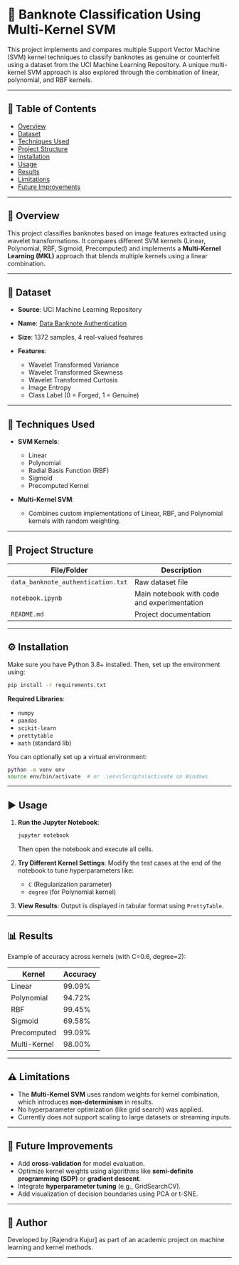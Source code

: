 # 🏦 Banknote Classification Using Multi-Kernel SVM

This project implements and compares multiple Support Vector Machine (SVM) kernel techniques to classify banknotes as genuine or counterfeit using a dataset from the UCI Machine Learning Repository. A unique multi-kernel SVM approach is also explored through the combination of linear, polynomial, and RBF kernels.

---

## 📌 Table of Contents

* [Overview](#overview)
* [Dataset](#dataset)
* [Techniques Used](#techniques-used)
* [Project Structure](#project-structure)
* [Installation](#installation)
* [Usage](#usage)
* [Results](#results)
* [Limitations](#limitations)
* [Future Improvements](#future-improvements)

---

## 🧠 Overview

This project classifies banknotes based on image features extracted using wavelet transformations. It compares different SVM kernels (Linear, Polynomial, RBF, Sigmoid, Precomputed) and implements a **Multi-Kernel Learning (MKL)** approach that blends multiple kernels using a linear combination.

---

## 📂 Dataset

* **Source**: UCI Machine Learning Repository
* **Name**: [Data Banknote Authentication](https://archive.ics.uci.edu/dataset/267/banknote+authentication)
* **Size**: 1372 samples, 4 real-valued features
* **Features**:

  * Wavelet Transformed Variance
  * Wavelet Transformed Skewness
  * Wavelet Transformed Curtosis
  * Image Entropy
  * Class Label (0 = Forged, 1 = Genuine)

---

## 🧪 Techniques Used

* **SVM Kernels**:

  * Linear
  * Polynomial
  * Radial Basis Function (RBF)
  * Sigmoid
  * Precomputed Kernel
* **Multi-Kernel SVM**:

  * Combines custom implementations of Linear, RBF, and Polynomial kernels with random weighting.

---

## 🧾 Project Structure

| File/Folder                        | Description                                 |
| ---------------------------------- | ------------------------------------------- |
| `data_banknote_authentication.txt` | Raw dataset file                            |
| `notebook.ipynb`                   | Main notebook with code and experimentation |
| `README.md`                        | Project documentation                       |

---

## ⚙️ Installation

Make sure you have Python 3.8+ installed. Then, set up the environment using:

```bash
pip install -r requirements.txt
```

**Required Libraries**:

* `numpy`
* `pandas`
* `scikit-learn`
* `prettytable`
* `math` (standard lib)

You can optionally set up a virtual environment:

```bash
python -m venv env
source env/bin/activate  # or .\env\Scripts\activate on Windows
```

---

## ▶️ Usage

1. **Run the Jupyter Notebook**:

   ```bash
   jupyter notebook
   ```

   Then open the notebook and execute all cells.

2. **Try Different Kernel Settings**:
   Modify the test cases at the end of the notebook to tune hyperparameters like:

   * `C` (Regularization parameter)
   * `degree` (for Polynomial kernel)

3. **View Results**:
   Output is displayed in tabular format using `PrettyTable`.

---

## 📊 Results

Example of accuracy across kernels (with C=0.6, degree=2):

| Kernel       | Accuracy |
| ------------ | -------- |
| Linear       | 99.09%   |
| Polynomial   | 94.72%   |
| RBF          | 99.45%   |
| Sigmoid      | 69.58%   |
| Precomputed  | 99.09%   |
| Multi-Kernel | 98.00%   |

---

## ⚠️ Limitations

* The **Multi-Kernel SVM** uses random weights for kernel combination, which introduces **non-determinism** in results.
* No hyperparameter optimization (like grid search) was applied.
* Currently does not support scaling to large datasets or streaming inputs.

---

## 🚀 Future Improvements

* Add **cross-validation** for model evaluation.
* Optimize kernel weights using algorithms like **semi-definite programming (SDP)** or **gradient descent**.
* Integrate **hyperparameter tuning** (e.g., GridSearchCV).
* Add visualization of decision boundaries using PCA or t-SNE.

---

## 📌 Author

Developed by \[Rajendra Kujur] as part of an academic project on machine learning and kernel methods.

---

